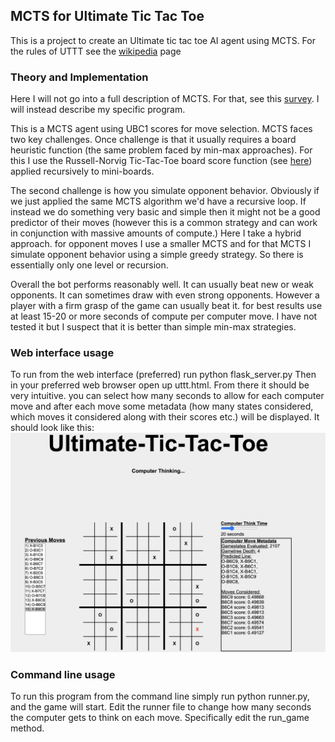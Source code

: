 ## MCTS for Ultimate Tic Tac Toe
This is a project to create an Ultimate tic tac toe AI agent using MCTS. For the rules of UTTT see the [wikipedia](https://en.wikipedia.org/wiki/Ultimate_tic-tac-toe) page


### Theory and Implementation
Here I will not go into a full description of MCTS. For that, see this [survey](http://www.incompleteideas.net/609%20dropbox/other%20readings%20and%20resources/MCTS-survey.pdf). I will instead describe my specific program.

This is a MCTS agent using UBC1 scores for move selection. MCTS faces two key challenges. Once challenge is that it usually requires a board heuristic function (the same problem faced by min-max approaches). For this I use the Russell-Norvig Tic-Tac-Toe board score function (see [here](https://john.cs.olemiss.edu/~dwilkins/CSCI531/fall12/slides/AI_09_games.pdf)) applied recursively to mini-boards. 

The second challenge is how you simulate opponent behavior. Obviously if we just applied the same MCTS algorithm we'd have a recursive loop. If instead we do something very basic and simple then it might not be a good predictor of their moves (however this is a common strategy and can work in conjunction with massive amounts of compute.) Here I take a hybrid approach. for opponent moves I use a smaller MCTS and for that MCTS I simulate opponent behavior using a simple greedy strategy. So there is essentially only one level or recursion. 

Overall the bot performs reasonably well. It can usually beat new or weak opponents. It can sometimes draw with even strong opponents. However a player with a firm grasp of the game can usually beat it. for best results use at least 15-20 or more seconds of compute per computer move. I have not tested it but I suspect that it is better than simple min-max strategies.

### Web interface usage
To run from the web interface (preferred) run python flask_server.py Then in your preferred web browser open up uttt.html. From there it should be very intuitive. you can select how many seconds to allow for each computer move and after each move some metadata (how many states considered, which moves it considered along with their scores etc.) will be displayed. It should look like this:
<img src="/docs/uttt_game_Example.png" alt="UTTT game example"/>

### Command line usage
To run this program from the command line simply run python runner.py, and the game will start. Edit the runner file to change how many seconds the computer gets to think on each move. Specifically edit the run_game method.
